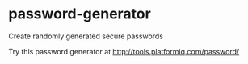 # password-generator
Create randomly generated secure passwords

Try this password generator at http://tools.platformiq.com/password/
